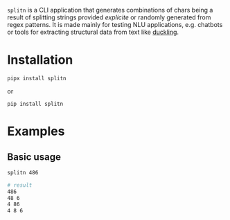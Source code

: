 `splitn` is a CLI application that generates combinations of chars being a result of splitting strings provided *explicite* or randomly generated from regex patterns. It is made mainly for testing NLU applications, e.g. chatbots or tools for extracting structural data from text like [duckling](https://github.com/facebook/duckling).

# Installation
```
pipx install splitn
```

or

```
pip install splitn
```

# Examples
## Basic usage
```bash
splitn 486

# result
486
48 6
4 86
4 8 6
```
